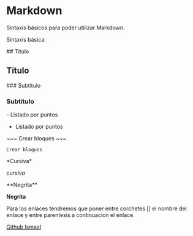 # Markdown

Sintaxis básicos para poder utilizar Markdown.

Sintaxis básica:

\#\# Título
## Título

\#\#\# Subtítulo
### Subtítulo

\- Listado por puntos

- Listado por puntos

\~\~\~
Crear bloques
\~\~\~

~~~
Crear bloques
~~~

\*Cursiva\*

*cursiva*

\*\*Negrita\*\*

**Negrita**

Para los enlaces tendremos que poner entre corchetes [] el nombre del enlace y
entre parentesis a continuacion el enlace.

[Github Ismael](https://github.com/ismaelse95)
